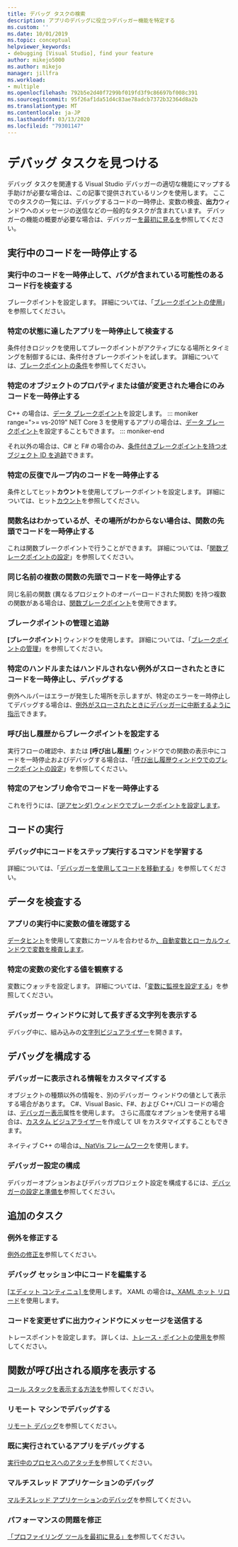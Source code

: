 ```yaml
---
title: デバッグ タスクの検索
description: アプリのデバッグに役立つデバッガー機能を特定する
ms.custom: ''
ms.date: 10/01/2019
ms.topic: conceptual
helpviewer_keywords:
- debugging [Visual Studio], find your feature
author: mikejo5000
ms.author: mikejo
manager: jillfra
ms.workload:
- multiple
ms.openlocfilehash: 792b5e2d40f7299bf019fd3f9c86697bf008c391
ms.sourcegitcommit: 95f26af1da51d4c83ae78adcb7372b32364d8a2b
ms.translationtype: MT
ms.contentlocale: ja-JP
ms.lasthandoff: 03/13/2020
ms.locfileid: "79301147"
---
```

# <a name="find-your-debugging-task-in-visual-studio"></a>デバッグ タスクを見つける

デバッグ タスクを関連する Visual Studio デバッガーの適切な機能にマップする手助けが必要な場合は、この記事で提供されているリンクを使用します。 ここでのタスクの一覧には、デバッグするコードの一時停止、変数の検査、**出力**ウィンドウへのメッセージの送信などの一般的なタスクが含まれています。 デバッガーの機能の概要が必要な場合は、デバッガー[を最初に見るを](debugger-feature-tour.md)参照してください。

## <a name="pause-running-code"></a>実行中のコードを一時停止する

### <a name="pause-running-code-to-inspect-a-line-of-code-that-may-contain-a-bug"></a>実行中のコードを一時停止して、バグが含まれている可能性のあるコード行を検査する

ブレークポイントを設定します。 詳細については、「[ブレークポイントの使用](using-breakpoints.md)」を参照してください。

### <a name="pause-and-inspect-your-app-when-it-reaches-a-specific-state"></a>特定の状態に達したアプリを一時停止して検査する

条件付きロジックを使用してブレークポイントがアクティブになる場所とタイミングを制御するには、条件付きブレークポイントを試します。 詳細については、[ブレークポイントの条件](using-breakpoints.md#breakpoint-conditions)を参照してください。

### <a name="pause-code-only-when-a-specific-objects-property-or-value-changes"></a>特定のオブジェクトのプロパティまたは値が変更された場合にのみコードを一時停止する

C++ の場合は、[データ ブレークポイント](using-breakpoints.md#BKMK_set_a_data_breakpoint_native_cplusplus)を設定します。 
::: moniker range=">= vs-2019"
NET Core 3 を使用するアプリの場合は、[データ ブレークポイント](using-breakpoints.md#BKMK_set_a_data_breakpoint_managed)を設定することもできます。
::: moniker-end

それ以外の場合は、C# と F# の場合のみ、[条件付きブレークポイントを持つオブジェクト ID を追跡](using-breakpoints.md#using-object-ids-in-breakpoint-conditions-c-and-f)できます。

### <a name="pause-code-inside-a-loop-at-a-certain-iteration"></a>特定の反復でループ内のコードを一時停止する

条件としてヒット**カウント**を使用してブレークポイントを設定します。 詳細については、ヒット[カウント](using-breakpoints.md#set-a-hit-count-condition)を参照してください。

### <a name="pause-code-at-the-start-of-a-function-when-you-know-the-function-name-but-not-its-location"></a>関数名はわかっているが、その場所がわからない場合は、関数の先頭でコードを一時停止する

これは関数ブレークポイントで行うことができます。 詳細については、「[関数ブレークポイントの設定](using-breakpoints.md#BKMK_Set_a_breakpoint_in_a_source_file)」を参照してください。

### <a name="pause-code-at-the-start-of-multiple-functions-with-the-same-name"></a>同じ名前の複数の関数の先頭でコードを一時停止する

同じ名前の関数 (異なるプロジェクトのオーバーロードされた関数) を持つ複数の関数がある場合は、[関数ブレークポイント](using-breakpoints.md#BKMK_Set_a_breakpoint_in_a_source_file)を使用できます。

### <a name="manage-and-keep-track-of-your-breakpoints"></a>ブレークポイントの管理と追跡

**[ブレークポイント**] ウィンドウを使用します。 詳細については、「[ブレークポイントの管理](using-breakpoints.md#BKMK_Specify_advanced_properties_of_a_breakpoint_)」を参照してください。

### <a name="pause-code-and-debug-when-a-specific-handled-or-unhandled-exception-is-thrown"></a>特定のハンドルまたはハンドルされない例外がスローされたときにコードを一時停止し、デバッグする

例外ヘルパーはエラーが発生した場所を示しますが、特定のエラーを一時停止してデバッグする場合は、[例外がスローされたときにデバッガーに中断するように指示](managing-exceptions-with-the-debugger.md#tell-the-debugger-to-break-when-an-exception-is-thrown)できます。

### <a name="set-a-breakpoint-from-the-call-stack"></a>呼び出し履歴からブレークポイントを設定する

実行フローの確認中、または **[呼び出し履歴**] ウィンドウでの関数の表示中にコードを一時停止およびデバッグする場合は、「[呼び出し履歴ウィンドウでのブレークポイントの設定](using-breakpoints.md#BKMK_Set_a_breakpoint_from_debugger_windows)」を参照してください。

### <a name="pause-code-at-a-specific-assembly-instruction"></a>特定のアセンブリ命令でコードを一時停止する

これを行うには、[[逆アセンダ] ウィンドウでブレークポイントを設定します](using-breakpoints.md#BKMK_Set_a_breakpoint_from_debugger_windows)。

## <a name="execute-code"></a>コードの実行

### <a name="learn-the-commands-to-step-through-your-code-while-debugging"></a>デバッグ中にコードをステップ実行するコマンドを学習する

詳細については、「[デバッガーを使用してコードを移動する](navigating-through-code-with-the-debugger.md)」を参照してください。

## <a name="inspect-data"></a>データを検査する

### <a name="check-the-value-of-variables-while-running-your-app"></a>アプリの実行中に変数の値を確認する

[データヒント](view-data-values-in-data-tips-in-the-code-editor.md)を使用して変数にカーソルを合わせるか[、自動変数とローカルウィンドウで変数を検査します](autos-and-locals-windows.md)。

### <a name="observe-the-changing-value-of-a-specific-variable"></a>特定の変数の変化する値を観察する

変数にウォッチを設定します。 詳細については、「[変数に監視を設定する](watch-and-quickwatch-windows.md)」を参照してください。

### <a name="view-strings-that-are-too-long-for-the-debugger-window"></a>デバッガー ウィンドウに対して長すぎる文字列を表示する

デバッグ中に、組み込みの[文字列ビジュアライザー](view-strings-visualizer.md)を開きます。

## <a name="configure-debugging"></a>デバッグを構成する

### <a name="customize-information-shown-in-the-debugger"></a>デバッガーに表示される情報をカスタマイズする

オブジェクトの種類以外の情報を、別のデバッガー ウィンドウの値として表示する場合があります。 C#、Visual Basic、F#、および C++/CLI コードの場合は、[デバッガー表示](using-the-debuggerdisplay-attribute.md)属性を使用します。 さらに高度なオプションを使用する場合は、[カスタム ビジュアライザー](create-custom-visualizers-of-data.md)を作成して UI をカスタマイズすることもできます。

ネイティブ C++ の場合は[、NatVis フレームワーク](create-custom-views-of-native-objects.md)を使用します。

### <a name="configure-debugger-settings"></a>デバッガー設定の構成

デバッガーオプションおよびデバッガプロジェクト設定を構成するには、[デバッガーの設定と準備を](debugger-settings-and-preparation.md)参照してください。

## <a name="additional-tasks"></a>追加のタスク

### <a name="fix-an-exception"></a>例外を修正する

[例外の修正を](write-better-code-with-visual-studio.md#fix-an-exception)参照してください。

### <a name="edit-code-during-a-debugging-session"></a>デバッグ セッション中にコードを編集する

[[エディット コンティニュ] を](edit-and-continue.md)使用します。 XAML の場合は[、XAML ホット リロード](../xaml-tools/xaml-hot-reload.md)を使用します。

### <a name="send-messages-to-the-output-window-without-modifying-code"></a>コードを変更せずに出力ウィンドウにメッセージを送信する

トレースポイントを設定します。 詳しくは、[トレース・ポイントの使用を](using-tracepoints.md)参照してください。

## <a name="view-the-order-in-which-functions-are-called"></a>関数が呼び出される順序を表示する

[コール スタックを表示する方法を](how-to-use-the-call-stack-window.md)参照してください。

### <a name="debug-on-remote-machines"></a>リモート マシンでデバッグする

[リモート デバッグ](remote-debugging.md)を参照してください。

### <a name="debug-an-app-that-is-already-running"></a>既に実行されているアプリをデバッグする

[実行中のプロセスへのアタッチを](attach-to-running-processes-with-the-visual-studio-debugger.md)参照してください。

### <a name="debug-multithreaded-applications"></a>マルチスレッド アプリケーションのデバッグ

[マルチスレッド アプリケーションのデバッグ](debug-multithreaded-applications-in-visual-studio.md)を参照してください。

### <a name="fix-performance-issues"></a>パフォーマンスの問題を修正

[「プロファイリング ツールを最初に見る」を](../profiling/profiling-feature-tour.md)参照してください。